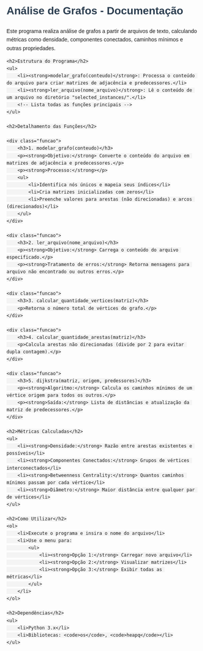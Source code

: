 <!DOCTYPE html>
<html lang="pt-BR">
<head>
    <meta charset="UTF-8">
    <title>Documentação do Programa do Trabalho de Grafos</title>
    <style>
        body { font-family: Arial, sans-serif; line-height: 1.6; margin: 20px; }
        h1 { color: #2c3e50; }
        h2 { color: #34495e; margin-top: 20px; }
        code { background: #f4f4f4; padding: 2px 5px; border-radius: 3px; }
        .funcao { margin-bottom: 15px; padding: 10px; border-left: 4px solid #3498db; }
    </style>
</head>
<body>
    <h1>Análise de Grafos - Documentação</h1>
    <p>Este programa realiza análise de grafos a partir de arquivos de texto, calculando métricas como densidade, componentes conectados, caminhos mínimos e outras propriedades.</p>

    <h2>Estrutura do Programa</h2>
    <ul>
        <li><strong>modelar_grafo(conteudo)</strong>: Processa o conteúdo do arquivo para criar matrizes de adjacência e predecessores.</li>
        <li><strong>ler_arquivo(nome_arquivo)</strong>: Lê o conteúdo de um arquivo no diretório "selected_instances/".</li>
        <!-- Lista todas as funções principais -->
    </ul>

    <h2>Detalhamento das Funções</h2>

    <div class="funcao">
        <h3>1. modelar_grafo(conteudo)</h3>
        <p><strong>Objetivo:</strong> Converte o conteúdo do arquivo em matrizes de adjacência e predecessores.</p>
        <p><strong>Processo:</strong></p>
        <ul>
            <li>Identifica nós únicos e mapeia seus índices</li>
            <li>Cria matrizes inicializadas com zeros</li>
            <li>Preenche valores para arestas (não direcionadas) e arcos (direcionados)</li>
        </ul>
    </div>

    <div class="funcao">
        <h3>2. ler_arquivo(nome_arquivo)</h3>
        <p><strong>Objetivo:</strong> Carrega o conteúdo do arquivo especificado.</p>
        <p><strong>Tratamento de erros:</strong> Retorna mensagens para arquivo não encontrado ou outros erros.</p>
    </div>

    <div class="funcao">
        <h3>3. calcular_quantidade_vertices(matriz)</h3>
        <p>Retorna o número total de vértices do grafo.</p>
    </div>

    <div class="funcao">
        <h3>4. calcular_quantidade_arestas(matriz)</h3>
        <p>Calcula arestas não direcionadas (divide por 2 para evitar dupla contagem).</p>
    </div>

    <div class="funcao">
        <h3>5. dijkstra(matriz, origem, predessores)</h3>
        <p><strong>Algoritmo:</strong> Calcula os caminhos mínimos de um vértice origem para todos os outros.</p>
        <p><strong>Saída:</strong> Lista de distâncias e atualização da matriz de predecessores.</p>
    </div>

    <h2>Métricas Calculadas</h2>
    <ul>
        <li><strong>Densidade:</strong> Razão entre arestas existentes e possíveis</li>
        <li><strong>Componentes Conectados:</strong> Grupos de vértices interconectados</li>
        <li><strong>Betweenness Centrality:</strong> Quantos caminhos mínimos passam por cada vértice</li>
        <li><strong>Diâmetro:</strong> Maior distância entre qualquer par de vértices</li>
    </ul>

    <h2>Como Utilizar</h2>
    <ol>
        <li>Execute o programa e insira o nome do arquivo</li>
        <li>Use o menu para:
            <ul>
                <li><strong>Opção 1:</strong> Carregar novo arquivo</li>
                <li><strong>Opção 2:</strong> Visualizar matrizes</li>
                <li><strong>Opção 3:</strong> Exibir todas as métricas</li>
            </ul>
        </li>
    </ol>

    <h2>Dependências</h2>
    <ul>
        <li>Python 3.x</li>
        <li>Bibliotecas: <code>os</code>, <code>heapq</code></li>
    </ul>
</body>
</html>